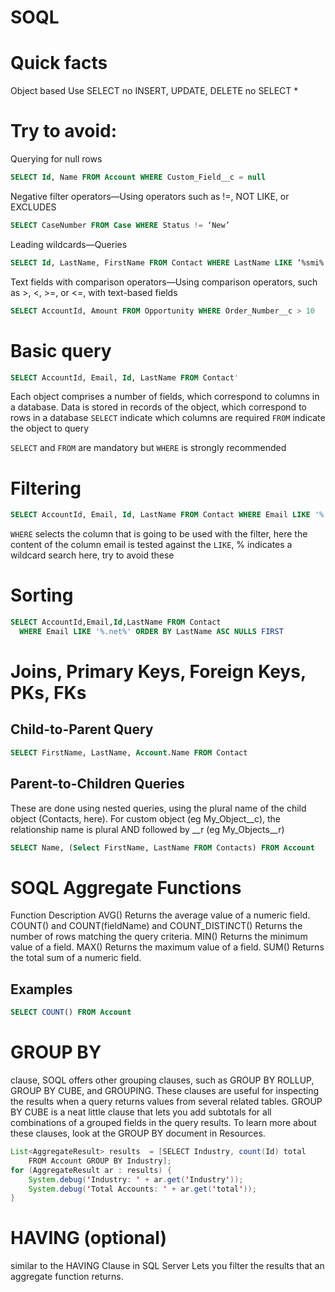 # SOQL

# Quick facts
Object based
Use SELECT
no INSERT, UPDATE, DELETE
no SELECT *

# Try to avoid:
Querying for null rows
```SQL
SELECT Id, Name FROM Account WHERE Custom_Field__c = null
```
Negative filter operators—Using operators such as !=, NOT LIKE, or EXCLUDES
```SQL
SELECT CaseNumber FROM Case WHERE Status != ‘New’
```
Leading wildcards—Queries
```SQL
SELECT Id, LastName, FirstName FROM Contact WHERE LastName LIKE ‘%smi%’
```
Text fields with comparison operators—Using comparison operators, such as >, <, >=, or <=, with text-based fields
```SQL
SELECT AccountId, Amount FROM Opportunity WHERE Order_Number__c > 10
```


# Basic query

```SQL
SELECT AccountId, Email, Id, LastName FROM Contact'
```
Each object comprises a number of fields, which correspond to columns in a database. Data is stored in records of the object, which correspond to rows in a database
`SELECT` indicate which columns are required 
`FROM` indicate the object to query

`SELECT` and `FROM` are mandatory but `WHERE` is strongly recommended

# Filtering

```SQL
SELECT AccountId, Email, Id, LastName FROM Contact WHERE Email LIKE '%.net%'
```
`WHERE` selects the column that is going to be used with the filter, here the content of the column email is tested against the `LIKE`, % indicates a wildcard search here, try to avoid these

# Sorting

```SQL
SELECT AccountId,Email,Id,LastName FROM Contact
  WHERE Email LIKE '%.net%' ORDER BY LastName ASC NULLS FIRST
```

# Joins, Primary Keys, Foreign Keys, PKs, FKs
## Child-to-Parent Query

```SQL
SELECT FirstName, LastName, Account.Name FROM Contact
```


##  Parent-to-Children Queries

These are done using nested queries, using the plural name of the child object (Contacts, here).
For custom object (eg My_Object__c), the relationship name is plural AND followed by __r (eg My_Objects__r)
```SQL
SELECT Name, (Select FirstName, LastName FROM Contacts) FROM Account
```
# SOQL Aggregate Functions

Function	Description
AVG()	Returns the average value of a numeric field.
COUNT() and COUNT(fieldName) and COUNT_DISTINCT()	Returns the number of rows matching the query criteria.
MIN()	Returns the minimum value of a field.
MAX()	Returns the maximum value of a field.
SUM()	Returns the total sum of a numeric field.

## Examples
```SQL
SELECT COUNT() FROM Account
```

# GROUP BY
clause, SOQL offers other grouping clauses, such as GROUP BY ROLLUP, GROUP BY CUBE, and GROUPING. These clauses are useful for inspecting the results when a query returns values from several related tables. GROUP BY CUBE is a neat little clause that lets you add subtotals for all combinations of a grouped fields in the query results. To learn more about these clauses, look at the GROUP BY document in Resources.


```Java
List<AggregateResult> results  = [SELECT Industry, count(Id) total
    FROM Account GROUP BY Industry];
for (AggregateResult ar : results) {
    System.debug('Industry: ' + ar.get('Industry'));
    System.debug('Total Accounts: ' + ar.get('total'));
}
```

# HAVING (optional)
similar to the HAVING Clause in SQL Server
Lets you filter the results that an aggregate function returns.



